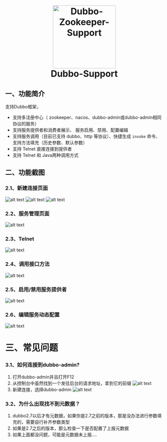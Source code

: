 
<h1 align="center">
  <img src="https://cdn.jsdelivr.net/npm/ddm-plugin-dubbo-support/logo.png" alt="Dubbo-Zookeeper-Support" width="200">
  <br>Dubbo-Support<br>
</h1>

## 一、功能简介
支持Dubbo框架，
- 支持多注册中心（ zookeeper、nacos、dubbo-admin或dubbo-admin相同协议的服务）
- 支持服务提供者和消费者展示、 服务启用、禁用、配置编辑
- 支持服务调用（目前已支持 dubbo、http 等协议）、快捷生成 `invoke` 命令、支持方法填充（历史参数、默认参数）
- 支持 Telnet 直接连接到提供者
- 支持 Telnet 和 Java两种调用方式

## 二、功能截图
### 2.1、新建连接页面
![alt text](https://cdn.jsdelivr.net/npm/ddm-plugin-dubbo-support/docs/images/image.png)
![alt text](https://cdn.jsdelivr.net/npm/ddm-plugin-dubbo-support/docs/images/image-1.png)
![alt text](https://cdn.jsdelivr.net/npm/ddm-plugin-dubbo-support/docs/images/image-2.png)


### 2.2、服务管理页面
![alt text](https://cdn.jsdelivr.net/npm/ddm-plugin-dubbo-support/docs/images/image-4.png)

### 2.3、Telnet 
![alt text](https://cdn.jsdelivr.net/npm/ddm-plugin-dubbo-support/docs/images/image-3.png)

### 2.4、调用接口方法
![alt text](https://cdn.jsdelivr.net/npm/ddm-plugin-dubbo-support/docs/images/image-5.png)

### 2.5、启用/禁用服务提供者
![alt text](https://cdn.jsdelivr.net/npm/ddm-plugin-dubbo-support/docs/images/image-6.png)

### 2.6、编辑服务动态配置
![alt text](https://cdn.jsdelivr.net/npm/ddm-plugin-dubbo-support/docs/images/image-7.png)


# 三、常见问题
### 3.1、如何连接到dubbo-admin?
1. 打开dubbo-admin并且打开F12
2. 从控制台中虽然找到一个发往后台的请求地址，拿到它的前缀
![alt text](https://cdn.jsdelivr.net/npm/ddm-plugin-dubbo-support/docs/images/image-12.png)
3. 新建连接，选择dubbo-admin
![alt text](https://cdn.jsdelivr.net/npm/ddm-plugin-dubbo-support/docs/images/image-11.png)

### 3.2、为什么出现找不到元数据？
1. dubbo2.7以后才有元数据，如果你是2.7之前的版本，那是没办法进行参数填充的，需要自行补齐参数类型
2. 如果是2.7之后的版本，那么检查一下是否配置了上报元数据
3. 如果上面都没问题，可能是元数据未上报....
